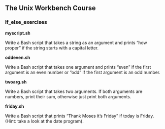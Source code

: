 ## The Unix Workbench Course



### If_else_exercises


**myscript.sh**

Write a Bash script that takes a string as an argument and prints “how proper” if the string starts with a capital letter.

**oddeven.sh**

Write a Bash script that takes one argument and prints “even” if the first argument is an even number or “odd” if the first argument is an odd number.

**twoarg.sh**

Write a Bash script that takes two arguments. If both arguments are numbers, print their sum, otherwise just print both arguments.

**friday.sh**

Write a Bash script that prints “Thank Moses it’s Friday” if today is Friday. (Hint: take a look at the date program).

